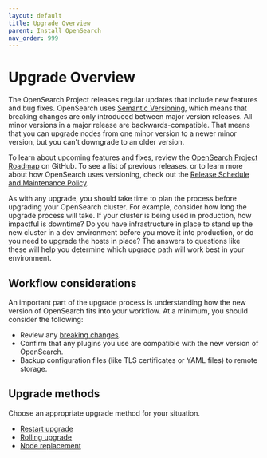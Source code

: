 ```yaml
---
layout: default
title: Upgrade Overview
parent: Install OpenSearch
nav_order: 999
---
```


# Upgrade Overview

The OpenSearch Project releases regular updates that include new features and bug fixes. OpenSearch uses [Semantic Versioning](https://semver.org/), which means that breaking changes are only introduced between major version releases. All minor versions in a major release are backwards-compatible. That means that you can upgrade nodes from one minor version to a newer minor version, but you can't downgrade to an older version.

To learn about upcoming features and fixes, review the [OpenSearch Project Roadmap](https://github.com/orgs/opensearch-project/projects/1) on GitHub. To see a list of previous releases, or to learn more about how OpenSearch uses versioning, check out the [Release Schedule and Maintenance Policy]({{site.url}}/releases.html).

As with any upgrade, you should take time to plan the process before upgrading your OpenSearch cluster. For example, consider how long the upgrade process will take. If your cluster is being used in production, how impactful is downtime? Do you have infrastructure in place to stand up the new cluster in a dev environment before you move it into production, or do you need to upgrade the hosts in place? The answers to questions like these will help you determine which upgrade path will work best in your environment.

## Workflow considerations

An important part of the upgrade process is understanding how the new version of OpenSearch fits into your workflow. At a minimum, you should consider the following:

- Review any [breaking changes]({{site.url}}{{site.baseurl}}/breaking-changes/).
- Confirm that any plugins you use are compatible with the new version of OpenSearch.
- Backup configuration files (like TLS certificates or YAML files) to remote storage.

## Upgrade methods

Choose an appropriate upgrade method for your situation.

- [Restart upgrade](#restart-upgrade)
- [Rolling upgrade](#rolling-upgrade)
- [Node replacement](#node-replacement)

